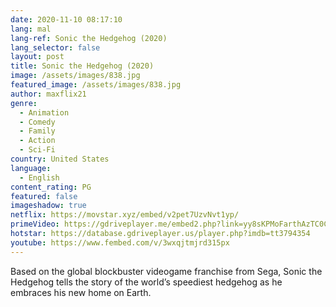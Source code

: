 ```yaml
---
date: 2020-11-10 08:17:10
lang: mal
lang-ref: Sonic the Hedgehog (2020)
lang_selector: false
layout: post
title: Sonic the Hedgehog (2020)
image: /assets/images/838.jpg
featured_image: /assets/images/838.jpg
author: maxflix21
genre:
  - Animation
  - Comedy
  - Family
  - Action
  - Sci-Fi
country: United States
language:
  - English
content_rating: PG
featured: false
imageshadow: true
netflix: https://movstar.xyz/embed/v2pet7UzvNvt1yp/
primeVideo: https://gdriveplayer.me/embed2.php?link=yy8sKPMoFarthAzTC0C6rwF5N6Y7s2hdWo2kJTfOgaNdlLEyFZUE5uuq3gw5q%252BwOh8EnX9n1ZPYPg9BMPs4mY1N8NwPT0IoxlHcpT2JBWDZxnzwjA4i7i4yy9o1QNC8%252BJjG1B6Rt6JHx0ukyUGkUjWlzYDpgDE0QhGKipzWsLcqVHfISIPUft771SPKbg%252FZnE%253D
hotstar: https://database.gdriveplayer.us/player.php?imdb=tt3794354
youtube: https://www.fembed.com/v/3wxqjtmjrd315px
---
```

Based on the global blockbuster videogame franchise from Sega, Sonic the Hedgehog tells the story of the world’s speediest hedgehog as he embraces his new home on Earth.